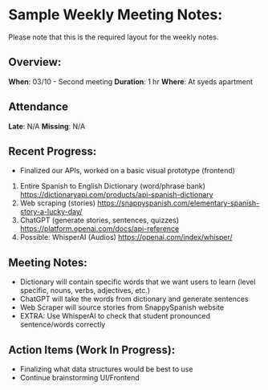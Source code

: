 # Sample Weekly Meeting Notes:
Please note that this is the required layout for the weekly notes.

## Overview:
**When**: 03/10 - Second meeting
**Duration**: 1 hr
**Where**: At syeds apartment

## Attendance
**Late**: N/A
**Missing**: N/A

## Recent Progress:
- Finalized our APIs, worked on a basic visual prototype (frontend)
1. Entire Spanish to English Dictionary (word/phrase bank)
https://dictionaryapi.com/products/api-spanish-dictionary
2. Web scraping (stories)
https://snappyspanish.com/elementary-spanish-story-a-lucky-day/
3. ChatGPT (generate stories, sentences, quizzes)
https://platform.openai.com/docs/api-reference
4. Possible: WhisperAI (Audios)
https://openai.com/index/whisper/

## Meeting Notes: 
- Dictionary will contain specific words that we want users to learn (level specific, nouns, verbs, adjectives, etc.)
- ChatGPT will take the words from dictionary and generate sentences
- Web Scraper will source stories from SnappySpanish website
- EXTRA: Use WhisperAI to check that student pronounced sentence/words correctly
 
## Action Items (Work In Progress):
- Finalizing what data structures would be best to use 
- Continue brainstorming UI/Frontend